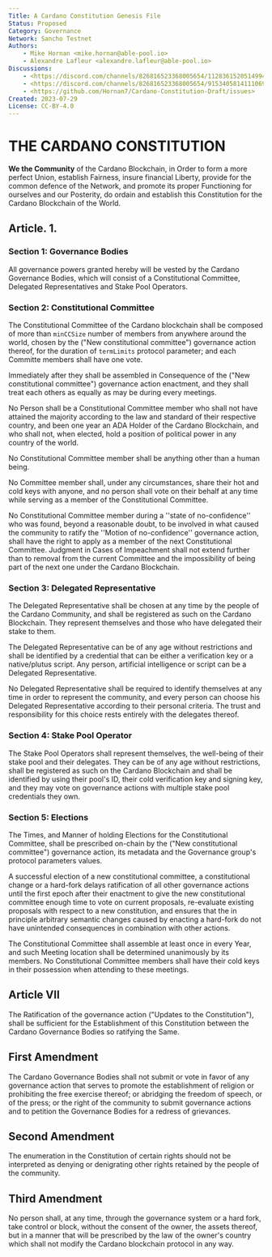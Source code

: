 ```yaml
---
Title: A Cardano Constitution Genesis File
Status: Proposed
Category: Governance
Network: Sancho Testnet
Authors:
    - Mike Hornan <mike.hornan@able-pool.io>
    - Alexandre Lafleur <alexandre.lafleur@able-pool.io>
Discussions:
    - <https://discord.com/channels/826816523368005654/1128361520514994178>
    - <https://discord.com/channels/826816523368005654/915340581411106916>
    - <https://github.com/Hornan7/Cardano-Constitution-Draft/issues>
Created: 2023-07-29
License: CC-BY-4.0
---
```


# THE CARDANO CONSTITUTION

**We the Community** of the Cardano Blockchain, in Order to form a more perfect Union, establish Fairness, insure financial Liberty,
provide for the common defence of the Network, and promote its proper Functioning for ourselves and our Posterity, do ordain and establish
this Constitution for the Cardano Blockchain of the World.

## Article. 1.

### Section 1: Governance Bodies

All governance powers granted hereby will be vested by the Cardano Governance Bodies, which will consist of a Constitutional Committee, Delegated Representatives and Stake Pool Operators.

### Section 2: Constitutional Committee

The Constitutional Committee of the Cardano blockchain shall be composed of more than `minCCSize` number of members from anywhere around the world, chosen by the  ("New constitutional committee") governance action thereof, for the duration of `termLimits` protocol parameter; and each Committe members shall have one vote.

Immediately after they shall be assembled in Consequence of the ("New constitutional committee") governance action enactment, and they shall treat each others as equally as may be during every meetings.

No Person shall be a Constitutional Committee member who shall not have attained the majority according to the law and standard of their respective country, and been one year an ADA Holder of the Cardano Blockchain, and who shall not, when elected, hold a position of political power in any country of the world.

No Constitutional Committee member shall be anything other than a human being.

No Committee member shall, under any circumstances, share their hot and cold keys with anyone, and no person shall vote on their behalf at any time while serving as a member of the Constitutional Committee.

No Constitutional Committee member during a ''state of no-confidence'' who was found, beyond a reasonable doubt, to be involved in what caused the community to ratify the ''Motion of no-confidence'' governance action, shall have the right to apply as a member of the next Constitutional Committee. Judgment in Cases of Impeachment shall not extend further than to removal from the current Committee and the impossibility of being part of the next one under the Cardano Blockchain. 

### Section 3: Delegated Representative

The Delegated Representative shall be chosen at any time by the people of the Cardano Community, and shall be registered as such on the Cardano Blockchain. They represent themselves and those who have delegated their stake to them.

The Delegated Representative can be of any age without restrictions and shall be identified by a credential that can be either a verification key or a native/plutus script. 
Any person, artificial intelligence or script can be a Delegated Representative. 

No Delegated Representative shall be required to identify themselves at any time in order to represent the community, and every person can choose his Delegated Representative according to their personal criteria. The trust and responsibility for this choice rests entirely with the delegates thereof.

### Section 4: Stake Pool Operator

The Stake Pool Operators shall represent themselves, the well-being of their stake pool and their delegates. They can be of any age without restrictions, shall be registered as such on the Cardano Blockchain and shall be identified by using their pool's ID, their cold verification key and signing key, and they may vote on governance actions with multiple stake pool credentials they own.

### Section 5: Elections

The Times, and Manner of holding Elections for the Constitutional Committee, shall be prescribed on-chain by the ("New constitutional committee") governance action, its metadata and the Governance group's protocol parameters values. 

A successful election of a new constitutional committee, a constitutional change or a hard-fork delays ratification of all other governance actions until the first epoch after their enactment to give the new constitutional committee enough time to vote on current proposals, re-evaluate existing proposals with respect to a new constitution, and ensures that the in principle arbitrary semantic changes caused by enacting a hard-fork do not have unintended consequences in combination with other actions.

The Constitutional Committee shall assemble at least once in every Year, and such Meeting location shall be determined unanimously by its members.
No Constitutional Committee members shall have their cold keys in their possession when attending to these meetings.

## Article VII

The Ratification of the governance action ("Updates to the Constitution"), shall be sufficient for the Establishment of this Constitution between the Cardano Governance Bodies so ratifying the Same.

## First Amendment

The Cardano Governance Bodies shall not submit or vote in favor of any governance action that serves to promote the establishment of religion or prohibiting the free exercise thereof;  or abridging the freedom of speech, or of the press; or the right of the community to submit governance actions and to petition the Governance Bodies for a redress of grievances.

## Second Amendment

The enumeration in the Constitution of certain rights should not be interpreted as denying or denigrating other rights retained by the people of the community.

## Third Amendment

No person shall, at any time, through the governance system or a hard fork, take control or block, without the consent of the owner, the assets thereof, but in a manner that will be prescribed by the law of the owner's country which shall not modify the Cardano blockchain protocol in any way.
